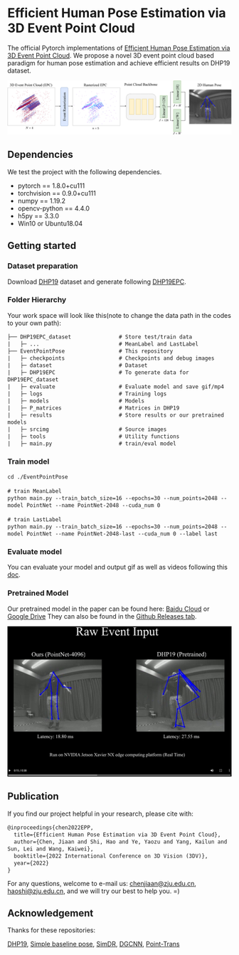 # Efficient Human Pose Estimation via 3D Event Point Cloud
The official Pytorch implementations of [Efficient Human Pose Estimation via 3D Event Point Cloud](https://arxiv.org/abs/2206.04511). 
We propose a novel 3D event point cloud based paradigm for human pose estimation and achieve efficient results on DHP19 dataset.

<img src='/srcimg/pipeline.png'>

## Dependencies
We test the project with the following dependencies.
* pytorch == 1.8.0+cu111
* torchvision == 0.9.0+cu111
* numpy == 1.19.2
* opencv-python == 4.4.0
* h5py == 3.3.0
* Win10 or Ubuntu18.04

## Getting started
### Dataset preparation
Download [DHP19](https://github.com/SensorsINI/DHP19) dataset and generate following [DHP19EPC](DHP19EPC/DHP19EPC.md).

### Folder Hierarchy
Your work space will look like this(note to change the data path in the codes to your own path):
```
├── DHP19EPC_dataset               # Store test/train data
|   ├─ ...                         # MeanLabel and LastLabel
├── EventPointPose                 # This repository
|   ├─ checkpoints                 # Checkpoints and debug images
|   ├─ dataset                     # Dataset
|   ├─ DHP19EPC                    # To generate data for DHP19EPC_dataset
|   ├─ evaluate                    # Evaluate model and save gif/mp4
|   ├─ logs                        # Training logs
|   ├─ models                      # Models
|   ├─ P_matrices                  # Matrices in DHP19
|   ├─ results                     # Store results or our pretrained models
|   ├─ srcimg                      # Source images
|   ├─ tools                       # Utility functions
|   ├─ main.py                     # train/eval model
```

### Train model
```
cd ./EventPointPose

# train MeanLabel
python main.py --train_batch_size=16 --epochs=30 --num_points=2048 --model PointNet --name PointNet-2048 --cuda_num 0

# train LastLabel
python main.py --train_batch_size=16 --epochs=30 --num_points=2048 --model PointNet --name PointNet-2048-last --cuda_num 0 --label last
```

### Evaluate model
You can evaluate your model and output gif as well as videos following this [doc](evaluate/Evaluate.md).

### Pretrained Model
Our pretrained model in the paper can be found here: [Baidu Cloud](https://pan.baidu.com/s/1kzkLpghqwQFhU7pjrDHKlA?pwd=y61z) or [Google Drive](https://drive.google.com/drive/folders/1uYEHfMVNThp5gTKyUlNVw9Xb895Uo_LL?usp=sharing)
They can also be found in the [Github Releases tab](https://github.com/MasterHow/EventPointPose/releases).

[![Video](demo.jpg?raw=true)](https://yangkailun.com/videos/eventpointpose.mp4 "Video Demo")

## Publication
If you find our project helpful in your research, please cite with:
```
@inproceedings{chen2022EPP,
  title={Efficient Human Pose Estimation via 3D Event Point Cloud},
  author={Chen, Jiaan and Shi, Hao and Ye, Yaozu and Yang, Kailun and Sun, Lei and Wang, Kaiwei},
  booktitle={2022 International Conference on 3D Vision (3DV)},
  year={2022}
}
```

For any questions, welcome to e-mail us: chenjiaan@zju.edu.cn, haoshi@zju.edu.cn, and we will try our best to help you. =)

## Acknowledgement
Thanks for these repositories:

[DHP19](https://github.com/SensorsINI/DHP19), [Simple baseline pose](https://github.com/microsoft/human-pose-estimation.pytorch), [SimDR](https://github.com/leeyegy/SimDR), [DGCNN](https://github.com/WangYueFt/dgcnn), [Point-Trans](https://github.com/qq456cvb/Point-Transformers)
